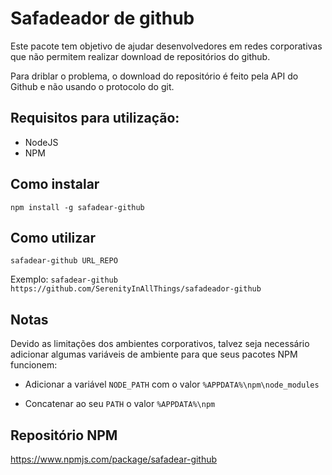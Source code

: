# Safadeador de github

Este pacote tem objetivo de ajudar desenvolvedores em redes corporativas que não permitem realizar download de repositórios do github.

Para driblar o problema, o download do repositório é feito pela API do Github e não usando o protocolo do git.

## Requisitos para utilização:

 - NodeJS
 - NPM

## Como instalar

`npm install -g safadear-github`

## Como utilizar

`safadear-github URL_REPO`

Exemplo:
`safadear-github https://github.com/SerenityInAllThings/safadeador-github`

## Notas
Devido as limitações dos ambientes corporativos, talvez seja necessário adicionar algumas variáveis de ambiente para que seus pacotes NPM funcionem:

 - Adicionar a variável `NODE_PATH` com o valor `%APPDATA%\npm\node_modules`

 - Concatenar ao seu `PATH` o valor `%APPDATA%\npm`

 ## Repositório NPM

 https://www.npmjs.com/package/safadear-github